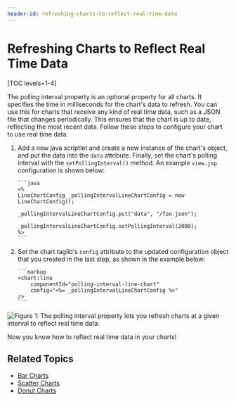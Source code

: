 ```yaml
---
header-id: refreshing-charts-to-reflect-real-time-data
---
```


# Refreshing Charts to Reflect Real Time Data

[TOC levels=1-4]

The polling interval property is an optional property for all charts. It
specifies the time in milliseconds for the chart's data to refresh. You can
use this for charts that receive any kind of real time data, such as a JSON file
that changes periodically. This ensures that the chart is up to date, reflecting
the most recent data. Follow these steps to configure your chart to use real
time data.

1.  Add a new java scriptlet and create a new instance of the chart's object,
		and put the data into the `data` attribute. Finally, set the chart's polling
		interval with the `setPollingInterval()` method. An example `view.jsp`
		configuration is shown below:

		```java
		<%
		LineChartConfig _pollingIntervalLineChartConfig = new LineChartConfig();

		_pollingIntervalLineChartConfig.put("data", "/foo.json");

		_pollingIntervalLineChartConfig.setPollingInterval(2000);
		%>
		```

2.  Set the chart taglib's `config` attribute to the updated configuration
		object that you created in the last step, as shown in the example below:

		```markup
		<chart:line
			componentId="polling-interval-line-chart"
			config="<%= _pollingIntervalLineChartConfig %>"
		/>
		```

![Figure 1: The polling interval property lets you refresh charts at a given interval to reflect real time data.](../../../../images/chart-polling-interval.gif)

Now you know how to reflect real time data in your charts!

## Related Topics

- [Bar Charts](/docs/7-2/reference/-/knowledge_base/r/bar-charts)
- [Scatter Charts](/docs/7-2/reference/-/knowledge_base/r/scatter-charts)
- [Donut Charts](/docs/7-2/reference/-/knowledge_base/r/donut-charts)